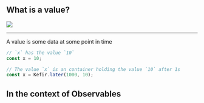 ## What is a value?

<img src="img/catcontainer.jpg">

---

A value is some data at some point in time

```js
// `x` has the value `10`
const x = 10;
```

```js
// The value `x` is an container holding the value `10` after 1s
const x = Kefir.later(1000, 10);
```

## In the context of Observables
